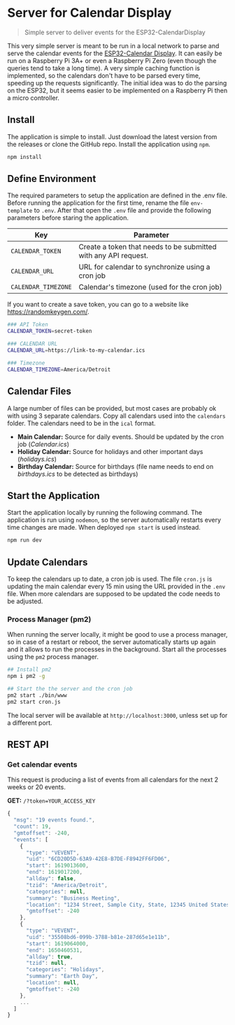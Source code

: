 # Server for Calendar Display

> Simple server to deliver events for the ESP32-CalendarDisplay

This very simple server is meant to be run in a local network to parse and serve the calendar events for the [ESP32-Calendar Display](https://github.com/SeBassTian23/ESP32-CalendarDisplay). It can easily be run on a Raspberry Pi 3A+ or even a Raspberry Pi Zero (even though the queries tend to take a long time). A very simple caching function is implemented, so the calendars don't have to be parsed every time, speeding up the requests significantly. The initial idea was to do the parsing on the ESP32, but it seems easier to be implemented on a Raspberry Pi then a micro controller.

## Install

The application is simple to install. Just download the latest version from the releases or clone the GitHub repo. Install the application using `npm`.

```zsh
npm install
```

## Define Environment

The required parameters to setup the application are defined in the .env file. Before running the application for the first time, rename the file `env-template` to `.env`. After that open the `.env` file and provide the following parameters before staring the application.

| Key                 | Parameter                                                       |
| ------------------- | --------------------------------------------------------------- |
| `CALENDAR_TOKEN`    | Create a token that needs to be submitted with any API request. |
| `CALENDAR_URL`      | URL for calendar to synchronize using a cron job                |
| `CALENDAR_TIMEZONE` | Calendar's timezone (used for the cron job)                     |

If you want to create a save token, you can go to a website like <https://randomkeygen.com/>.

```zsh
### API Token
CALENDAR_TOKEN=secret-token

### CALENDAR URL
CALENDAR_URL=https://link-to-my-calendar.ics

### Timezone
CALENDAR_TIMEZONE=America/Detroit
```

## Calendar Files

A large number of files can be provided, but most cases are probably ok with using 3 separate calendars. Copy all calendars used into the `calendars` folder. The calendars need to be in the `ical` format.

+ **Main Calendar:** Source for daily events. Should be updated by the cron job (*Calendar.ics*)
+ **Holiday Calendar:** Source for holidays and other important days (*holidays.ics*)
+ **Birthday Calendar:** Source for birthdays (file name needs to end on *birthdays.ics* to be detected as birthdays)

## Start the Application

Start the application locally by running the following command. The application is run using `nodemon`, so the server automatically restarts every time changes are made. When deployed `npm start` is used instead.

```zsh
npm run dev
```

## Update Calendars

To keep the calendars up to date, a cron job is used. The file `cron.js` is updating the main calendar every 15 min using the URL provided in the `.env` file. When more calendars are supposed to be updated the code needs to be adjusted.

### Process Manager (pm2)

When running the server locally, it might be good to use a process manager, so in case of a restart or reboot, the server automatically starts up again and it allows to run the processes in the background. Start all the processes using the `pm2` process manager.

```zsh
## Install pm2
npm i pm2 -g

## Start the the server and the cron job
pm2 start ./bin/www
pm2 start cron.js
```

The local server will be available at `http://localhost:3000`, unless set up for a different port.

## REST API

### Get calendar events

This request is producing a list of events from all calendars for the next 2 weeks or 20 events.

**GET:** `/?token=YOUR_ACCESS_KEY`

```JavaScript
{
  "msg": "19 events found.",
  "count": 19,
  "gmtoffset": -240,
  "events": [
    {
      "type": "VEVENT",
      "uid": "6CD20D5D-63A9-42E8-B7DE-F8942FF6FD06",
      "start": 1619013600,
      "end": 1619017200,
      "allday": false,
      "tzid": "America/Detroit",
      "categories": null,
      "summary": "Business Meeting",
      "location": "1234 Street, Sample City, State, 12345 United States",
      "gmtoffset": -240
    },
    {
      "type": "VEVENT",
      "uid": "35508bd6-099b-3788-b81e-287d65e1e11b",
      "start": 1619064000,
      "end": 1650460531,
      "allday": true,
      "tzid": null,
      "categories": "Holidays",
      "summary": "Earth Day",
      "location": null,
      "gmtoffset": -240
    },
    ...
  ]
}
```
